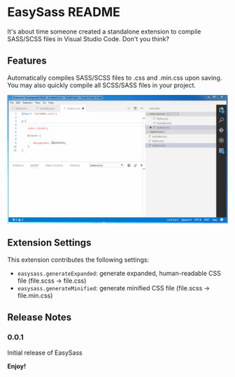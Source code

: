 # EasySass README

It's about time someone created a standalone extension to compile SASS/SCSS files in Visual Studio Code. Don't you think?

## Features

Automatically compiles SASS/SCSS files to .css and .min.css upon saving. You may also quickly compile all SCSS/SASS files in your project.

![Demo](demo.gif)

## Extension Settings

This extension contributes the following settings:

* `easysass.generateExpanded`: generate expanded, human-readable CSS file (file.scss -> file.css)
* `easysass.generateMinified`: generate minified CSS file (file.scss -> file.min.css)

## Release Notes

### 0.0.1

Initial release of EasySass

**Enjoy!**